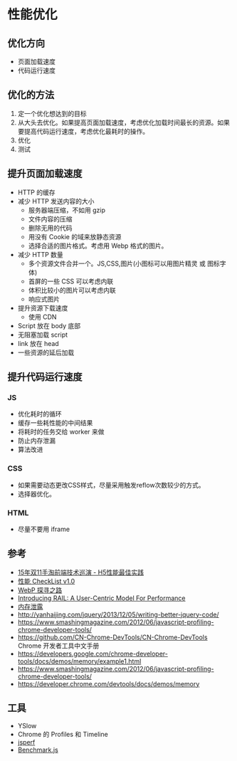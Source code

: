# 性能优化
## 优化方向
* 页面加载速度
* 代码运行速度

## 优化的方法
1. 定一个优化想达到的目标
1. 从大头去优化。如果提高页面加载速度，考虑优化加载时间最长的资源。如果要提高代码运行速度，考虑优化最耗时的操作。
1. 优化
1. 测试

## 提升页面加载速度
* HTTP 的缓存
* 减少 HTTP 发送内容的大小
  * 服务器端压缩，不如用 gzip
  * 文件内容的压缩
  * 删除无用的代码
  * 用没有 Cookie 的域来放静态资源
  * 选择合适的图片格式。考虑用 Webp 格式的图片。
* 减少 HTTP 数量
  * 多个资源文件合并一个。JS,CSS,图片(小图标可以用图片精灵 或 图标字体)
  * 首屏的一些 CSS 可以考虑内联
  * 体积比较小的图片可以考虑内联
  * 响应式图片
* 提升资源下载速度
  * 使用 CDN
* Script 放在 body 底部
* 无阻塞加载 script
* link 放在 head
* 一些资源的延后加载


## 提升代码运行速度
### JS
* 优化耗时的循环
* 缓存一些耗性能的中间结果
* 将耗时的任务交给 worker 来做
* 防止内存泄漏
* 算法改进

### CSS
* 如果需要动态更改CSS样式，尽量采用触发reflow次数较少的方式。
* 选择器优化。

### HTML
* 尽量不要用 iframe


## 参考
* [15年双11手淘前端技术巡演 - H5性能最佳实践](https://github.com/amfe/article/issues/21)
* [性能 CheckList v1.0](http://ntx.me/2015/03/02/checkList/)
* [WebP 探寻之路](http://isux.tencent.com/introduction-of-webp.html)
* [Introducing RAIL: A User-Centric Model For Performance](http://www.smashingmagazine.com/2015/10/rail-user-centric-model-performance/)
* [内存泄露](http://jinlong.github.io/2016/05/01/4-Types-of-Memory-Leaks-in-JavaScript-and-How-to-Get-Rid-Of-Them)
* http://yanhaijing.com/jquery/2013/12/05/writing-better-jquery-code/
* https://www.smashingmagazine.com/2012/06/javascript-profiling-chrome-developer-tools/
* https://github.com/CN-Chrome-DevTools/CN-Chrome-DevTools Chrome 开发者工具中文手册
* https://developers.google.com/chrome-developer-tools/docs/demos/memory/example1.html
* https://www.smashingmagazine.com/2012/06/javascript-profiling-chrome-developer-tools/
* https://developer.chrome.com/devtools/docs/demos/memory


## 工具
* YSlow
* Chrome 的 Profiles 和 Timeline
* [jsperf](https://github.com/jsperf/jsperf.com)
* [Benchmark.js](https://benchmarkjs.com/)
